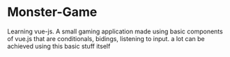 # Monster-Game

Learning vue-js. A small gaming application made using basic components of vue.js that are conditionals, bidings, listening to input.
a lot can be achieved using this basic stuff itself

